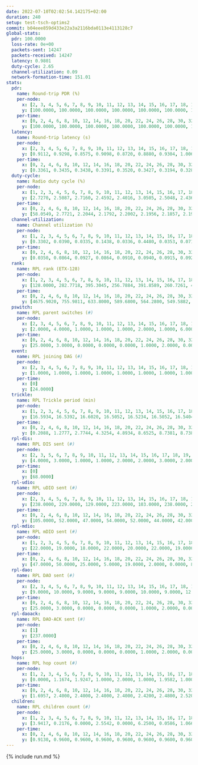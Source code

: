 ```yaml
---
date: 2022-07-10T02:02:54.142175+02:00
duration: 240
setup: test-tsch-optims2
commit: b04eee859d433e22a3a2116bda0113e4113128c7
global-stats:
  pdr: 100.0000
  loss-rate: 0e+00
  packets-sent: 14247
  packets-received: 14247
  latency: 0.9801
  duty-cycle: 2.65
  channel-utilization: 0.09
  network-formation-time: 151.01
stats:
  pdr:
    name: Round-trip PDR (%)
    per-node:
      x: [2, 3, 4, 5, 6, 7, 8, 9, 10, 11, 12, 13, 14, 15, 16, 17, 18, 19, 20, 21, 22, 23, 24, 25]
      y: [100.0000, 100.0000, 100.0000, 100.0000, 100.0000, 100.0000, 100.0000, 100.0000, 100.0000, 100.0000, 100.0000, 100.0000, 100.0000, 100.0000, 100.0000, 100.0000, 100.0000, 100.0000, 100.0000, 100.0000, 100.0000, 100.0000, 100.0000, 100.0000]
    per-time:
      x: [0, 2, 4, 6, 8, 10, 12, 14, 16, 18, 20, 22, 24, 26, 28, 30, 32, 34, 36, 38, 40, 42, 44, 46, 48, 50, 52, 54, 56, 58, 60, 62, 64, 66, 68, 70, 72, 74, 76, 78, 80, 82, 84, 86, 88, 90, 92, 94, 96, 98, 100, 102, 104, 106, 108, 110, 112, 114, 116, 118, 120, 122, 124, 126, 128, 130, 132, 134, 136, 138, 140, 142, 144, 146, 148, 150, 152, 154, 156, 158, 160, 162, 164, 166, 168, 170, 172, 174, 176, 178, 180, 182, 184, 186, 188, 190, 192, 194, 196, 198, 200, 202, 204, 206, 208, 210, 212, 214, 216, 218, 220, 222, 224, 226, 228, 230, 232, 234, 236]
      y: [100.0000, 100.0000, 100.0000, 100.0000, 100.0000, 100.0000, 100.0000, 100.0000, 100.0000, 100.0000, 100.0000, 100.0000, 100.0000, 100.0000, 100.0000, 100.0000, 100.0000, 100.0000, 100.0000, 100.0000, 100.0000, 100.0000, 100.0000, 100.0000, 100.0000, 100.0000, 100.0000, 100.0000, 100.0000, 100.0000, 100.0000, 100.0000, 100.0000, 100.0000, 100.0000, 100.0000, 100.0000, 100.0000, 100.0000, 100.0000, 100.0000, 100.0000, 100.0000, 100.0000, 100.0000, 100.0000, 100.0000, 100.0000, 100.0000, 100.0000, 100.0000, 100.0000, 100.0000, 100.0000, 100.0000, 100.0000, 100.0000, 100.0000, 100.0000, 100.0000, 100.0000, 100.0000, 100.0000, 100.0000, 100.0000, 100.0000, 100.0000, 100.0000, 100.0000, 100.0000, 100.0000, 100.0000, 100.0000, 100.0000, 100.0000, 100.0000, 100.0000, 100.0000, 100.0000, 100.0000, 100.0000, 100.0000, 100.0000, 100.0000, 100.0000, 100.0000, 100.0000, 100.0000, 100.0000, 100.0000, 100.0000, 100.0000, 100.0000, 100.0000, 100.0000, 100.0000, 100.0000, 100.0000, 100.0000, 100.0000, 100.0000, 100.0000, 100.0000, 100.0000, 100.0000, 100.0000, 100.0000, 100.0000, 100.0000, 100.0000, 100.0000, 100.0000, 100.0000, 100.0000, 100.0000, 100.0000, 100.0000, 100.0000, 100.0000]
  latency:
    name: Round-trip latency (s)
    per-node:
      x: [2, 3, 4, 5, 6, 7, 8, 9, 10, 11, 12, 13, 14, 15, 16, 17, 18, 19, 20, 21, 22, 23, 24, 25]
      y: [0.9112, 0.9298, 0.8575, 0.9098, 0.8720, 0.8880, 0.9304, 1.0064, 0.8311, 0.9301, 0.9484, 0.9322, 1.0363, 0.9724, 1.0031, 0.9399, 1.0074, 1.0157, 1.0345, 1.1117, 1.0635, 1.1223, 1.1665, 1.1032]
    per-time:
      x: [0, 2, 4, 6, 8, 10, 12, 14, 16, 18, 20, 22, 24, 26, 28, 30, 32, 34, 36, 38, 40, 42, 44, 46, 48, 50, 52, 54, 56, 58, 60, 62, 64, 66, 68, 70, 72, 74, 76, 78, 80, 82, 84, 86, 88, 90, 92, 94, 96, 98, 100, 102, 104, 106, 108, 110, 112, 114, 116, 118, 120, 122, 124, 126, 128, 130, 132, 134, 136, 138, 140, 142, 144, 146, 148, 150, 152, 154, 156, 158, 160, 162, 164, 166, 168, 170, 172, 174, 176, 178, 180, 182, 184, 186, 188, 190, 192, 194, 196, 198, 200, 202, 204, 206, 208, 210, 212, 214, 216, 218, 220, 222, 224, 226, 228, 230, 232, 234, 236]
      y: [0.3361, 0.3435, 0.3438, 0.3391, 0.3520, 0.3427, 0.3194, 0.3286, 0.3421, 0.3214, 0.3419, 0.3492, 0.3670, 0.3853, 0.3785, 0.3402, 0.3537, 0.3517, 0.3855, 0.3312, 0.3240, 0.3649, 0.2941, 0.3769, 0.5621, 0.4578, 0.3697, 0.3688, 0.3967, 0.4183, 1.0747, 0.8465, 0.5445, 0.4500, 0.4606, 0.4721, 1.2015, 1.2566, 1.0611, 0.8962, 0.5979, 0.5576, 1.1821, 1.2620, 1.2587, 1.2664, 1.1183, 0.9900, 1.2425, 1.2763, 1.2668, 1.2751, 1.2726, 1.2721, 1.3007, 1.2634, 1.2787, 1.2801, 1.2685, 1.2691, 1.2555, 1.2848, 1.2715, 1.2750, 1.2708, 1.2636, 1.2717, 1.2684, 1.2563, 1.2781, 1.2608, 1.2571, 1.2557, 1.2492, 1.2721, 1.2630, 1.2611, 1.2611, 1.2482, 1.2696, 1.2476, 1.2720, 1.2590, 1.2673, 1.2590, 1.2621, 1.2556, 1.2667, 1.2419, 1.2595, 1.2410, 1.2584, 1.2518, 1.2480, 1.2586, 1.2568, 1.2609, 1.2569, 1.2401, 1.2281, 1.2279, 1.2518, 1.2570, 1.2535, 1.2467, 1.2483, 1.2480, 1.2563, 1.2473, 1.2458, 1.2553, 1.2581, 1.2189, 1.2199, 1.2464, 1.2361, 1.2665, 1.2507, 1.2430]
  duty-cycle:
    name: Radio duty cycle (%)
    per-node:
      x: [1, 2, 3, 4, 5, 6, 7, 8, 9, 10, 11, 12, 13, 14, 15, 16, 17, 18, 19, 20, 21, 22, 23, 24, 25]
      y: [2.7270, 2.5087, 2.7160, 2.4592, 2.4016, 3.0505, 2.5048, 2.4367, 2.5946, 2.4840, 2.4114, 2.7585, 2.5461, 2.6135, 2.4248, 2.5044, 2.6267, 2.8061, 2.6910, 2.9176, 2.7249, 2.8223, 2.7179, 2.9282, 2.8681]
    per-time:
      x: [0, 2, 4, 6, 8, 10, 12, 14, 16, 18, 20, 22, 24, 26, 28, 30, 32, 34, 36, 38, 40, 42, 44, 46, 48, 50, 52, 54, 56, 58, 60, 62, 64, 66, 68, 70, 72, 74, 76, 78, 80, 82, 84, 86, 88, 90, 92, 94, 96, 98, 100, 102, 104, 106, 108, 110, 112, 114, 116, 118, 120, 122, 124, 126, 128, 130, 132, 134, 136, 138, 140, 142, 144, 146, 148, 150, 152, 154, 156, 158, 160, 162, 164, 166, 168, 170, 172, 174, 176, 178, 180, 182, 184, 186, 188, 190, 192, 194, 196, 198, 200, 202, 204, 206, 208, 210, 212, 214, 216, 218, 220, 222, 224, 226, 228, 230, 232, 234, 236, 238]
      y: [58.0549, 2.7721, 2.2044, 2.1792, 2.2002, 2.1956, 2.1857, 2.1988, 2.1976, 2.1816, 2.1812, 2.1835, 2.2043, 2.1796, 2.2150, 2.2368, 2.2092, 2.1994, 2.1956, 2.1736, 2.1762, 2.1709, 2.1731, 2.1906, 2.1852, 2.1900, 2.1816, 2.1772, 2.1804, 2.1836, 2.1885, 2.1787, 2.1823, 2.1932, 2.1823, 2.1759, 2.1684, 2.1797, 2.1715, 2.1649, 2.1959, 2.1891, 2.1853, 2.1990, 2.1911, 2.1777, 2.1690, 2.1756, 2.1631, 2.1852, 2.1899, 2.1836, 2.1718, 2.1775, 2.1805, 2.1826, 2.1829, 2.1444, 2.1854, 2.1879, 2.1740, 2.1766, 2.1916, 2.1743, 2.1742, 2.1630, 2.1671, 2.1836, 2.1815, 2.1852, 2.1808, 2.1786, 2.1764, 2.1763, 2.1668, 2.1739, 2.1766, 2.1727, 2.1718, 2.1445, 2.1667, 2.1547, 2.1552, 2.1830, 2.1770, 2.1929, 2.1840, 2.1797, 2.1978, 2.1560, 2.1686, 2.1645, 2.1578, 2.1788, 2.1839, 2.1587, 2.1751, 2.1812, 2.1742, 2.1724, 2.1738, 2.1614, 2.1724, 2.1736, 2.1623, 2.1774, 2.1819, 2.1666, 2.1672, 2.1755, 2.1653, 2.1820, 2.1702, 2.1752, 2.1783, 2.1824, 2.1735, 2.1629, 2.1791, 2.1825]
  channel-utilization:
    name: Channel utilization (%)
    per-node:
      x: [1, 2, 3, 4, 5, 6, 7, 8, 9, 10, 11, 12, 13, 14, 15, 16, 17, 18, 19, 20, 21, 22, 23, 24, 25]
      y: [0.3302, 0.0390, 0.0335, 0.1438, 0.0336, 0.4480, 0.0353, 0.0711, 0.0338, 0.0543, 0.0372, 0.1435, 0.0585, 0.0337, 0.0914, 0.0564, 0.1002, 0.1333, 0.0416, 0.0534, 0.0331, 0.0339, 0.0354, 0.0372, 0.0312]
    per-time:
      x: [0, 2, 4, 6, 8, 10, 12, 14, 16, 18, 20, 22, 24, 26, 28, 30, 32, 34, 36, 38, 40, 42, 44, 46, 48, 50, 52, 54, 56, 58, 60, 62, 64, 66, 68, 70, 72, 74, 76, 78, 80, 82, 84, 86, 88, 90, 92, 94, 96, 98, 100, 102, 104, 106, 108, 110, 112, 114, 116, 118, 120, 122, 124, 126, 128, 130, 132, 134, 136, 138, 140, 142, 144, 146, 148, 150, 152, 154, 156, 158, 160, 162, 164, 166, 168, 170, 172, 174, 176, 178, 180, 182, 184, 186, 188, 190, 192, 194, 196, 198, 200, 202, 204, 206, 208, 210, 212, 214, 216, 218, 220, 222, 224, 226, 228, 230, 232, 234, 236, 238]
      y: [0.0350, 0.0864, 0.0927, 0.0864, 0.0910, 0.0940, 0.0915, 0.0925, 0.0912, 0.0882, 0.0879, 0.0900, 0.0968, 0.0872, 0.0989, 0.1083, 0.0975, 0.0935, 0.0932, 0.0856, 0.0859, 0.0838, 0.0842, 0.0906, 0.0868, 0.0897, 0.0870, 0.0870, 0.0874, 0.0887, 0.0897, 0.0854, 0.0881, 0.0881, 0.0861, 0.0842, 0.0831, 0.0866, 0.0834, 0.0815, 0.0894, 0.0885, 0.0867, 0.0917, 0.0897, 0.0849, 0.0836, 0.0847, 0.0796, 0.0862, 0.0877, 0.0879, 0.0838, 0.0853, 0.0853, 0.0885, 0.0878, 0.0868, 0.0879, 0.0894, 0.0831, 0.0844, 0.0900, 0.0846, 0.0843, 0.0799, 0.0810, 0.0853, 0.0857, 0.0867, 0.0851, 0.0860, 0.0851, 0.0850, 0.0812, 0.0840, 0.0847, 0.0832, 0.0841, 0.0750, 0.0827, 0.0777, 0.0778, 0.0867, 0.0835, 0.0910, 0.0886, 0.0851, 0.0927, 0.0786, 0.0823, 0.0807, 0.0803, 0.0852, 0.0862, 0.0789, 0.0850, 0.0879, 0.0839, 0.0850, 0.0877, 0.0774, 0.0828, 0.0843, 0.0795, 0.0854, 0.0879, 0.0812, 0.0825, 0.0840, 0.0811, 0.0854, 0.0823, 0.0831, 0.0864, 0.0880, 0.0853, 0.0812, 0.0856, 0.0859]
  rank:
    name: RPL rank (ETX-128)
    per-node:
      x: [1, 2, 3, 4, 5, 6, 7, 8, 9, 10, 11, 12, 13, 14, 15, 16, 17, 18, 19, 20, 21, 22, 23, 24, 25]
      y: [128.0000, 282.7718, 395.3045, 256.7884, 391.8589, 260.7261, 401.7759, 348.8583, 502.1714, 390.4417, 521.3760, 399.5602, 484.9833, 573.0410, 411.6250, 462.4083, 434.8792, 540.0579, 598.8537, 616.1909, 970.1311, 898.1152, 950.5625, 697.1909, 724.7521]
    per-time:
      x: [0, 2, 4, 6, 8, 10, 12, 14, 16, 18, 20, 22, 24, 26, 28, 30, 32, 34, 36, 38, 40, 42, 44, 46, 48, 50, 52, 54, 56, 58, 60, 62, 64, 66, 68, 70, 72, 74, 76, 78, 80, 82, 84, 86, 88, 90, 92, 94, 96, 98, 100, 102, 104, 106, 108, 110, 112, 114, 116, 118, 120, 122, 124, 126, 128, 130, 132, 134, 136, 138, 140, 142, 144, 146, 148, 150, 152, 154, 156, 158, 160, 162, 164, 166, 168, 170, 172, 174, 176, 178, 180, 182, 184, 186, 188, 190, 192, 194, 196, 198, 200, 202, 204, 206, 208, 210, 212, 214, 216, 218, 220, 222, 224, 226, 228, 230, 232, 234, 236, 238]
      y: [4675.9020, 755.9811, 633.8000, 589.6800, 564.2800, 549.5882, 536.7500, 512.2400, 492.2200, 493.4800, 489.4600, 488.8400, 492.2157, 486.5098, 484.5400, 499.1600, 509.9200, 502.9800, 496.1600, 496.6154, 472.6538, 468.3200, 471.3000, 501.9800, 509.2200, 516.4200, 503.5490, 505.3600, 517.8462, 504.3077, 485.8039, 472.2200, 471.8627, 459.3000, 453.9000, 453.4400, 457.8627, 457.9800, 453.0000, 459.3922, 488.8000, 499.6863, 499.1000, 511.5400, 506.1765, 480.9608, 473.4510, 466.3269, 466.0392, 459.1600, 459.5400, 455.4200, 457.3400, 451.4800, 452.0200, 445.9216, 448.7400, 451.1400, 458.3800, 462.8200, 455.2800, 454.4600, 454.2800, 453.9000, 454.1176, 451.8200, 446.4902, 444.6200, 445.5400, 446.8800, 443.8235, 449.5294, 447.5400, 448.9804, 442.2000, 444.9800, 443.3600, 442.1600, 432.1200, 437.3200, 441.5800, 436.1800, 441.2400, 456.4000, 452.0392, 447.0800, 444.1400, 449.1000, 444.8000, 443.5400, 442.3200, 447.5400, 453.2600, 452.6800, 448.4902, 448.0200, 447.8000, 447.8400, 446.1800, 448.6471, 442.0400, 444.2000, 447.9600, 451.1600, 454.1600, 453.7800, 451.9800, 450.6400, 449.5400, 456.1400, 453.1200, 447.7600, 449.4600, 445.7000, 448.4000, 447.6000, 461.3725, 459.4800, 470.8200, 465.3800]
  pswitch:
    name: RPL parent switches (#)
    per-node:
      x: [2, 3, 4, 5, 6, 7, 8, 9, 10, 11, 12, 13, 14, 15, 16, 17, 18, 19, 20, 21, 22, 23, 24, 25]
      y: [2.0000, 4.0000, 1.0000, 1.0000, 1.0000, 2.0000, 1.0000, 6.0000, 1.0000, 3.0000, 2.0000, 1.0000, 5.0000, 1.0000, 1.0000, 1.0000, 3.0000, 7.0000, 3.0000, 5.0000, 4.0000, 1.0000, 3.0000, 4.0000]
    per-time:
      x: [0, 2, 4, 6, 8, 10, 12, 14, 16, 18, 20, 22, 24, 26, 28, 30, 32, 34, 36, 38, 40, 42, 44, 46, 48, 50, 52, 54, 56, 58, 60, 62, 64, 66, 68, 70, 72, 74, 76, 78, 80, 82, 84, 86, 88, 90, 92, 94, 96, 98, 100, 102, 104, 106, 108, 110, 112, 114, 116, 118, 120, 122, 124, 126, 128, 130, 132, 134, 136, 138, 140, 142, 144, 146, 148, 150, 152, 154, 156, 158, 160, 162, 164, 166, 168, 170, 172, 174, 176, 178, 180, 182, 184, 186, 188, 190, 192, 194, 196, 198, 200, 202, 204, 206, 208, 210, 212, 214, 216, 218, 220, 222, 224, 226, 228, 230, 232]
      y: [25.0000, 3.0000, 0.0000, 0.0000, 0.0000, 1.0000, 2.0000, 0.0000, 0.0000, 0.0000, 0.0000, 0.0000, 1.0000, 1.0000, 0.0000, 0.0000, 0.0000, 0.0000, 0.0000, 2.0000, 2.0000, 0.0000, 0.0000, 0.0000, 0.0000, 0.0000, 1.0000, 0.0000, 2.0000, 2.0000, 1.0000, 0.0000, 1.0000, 0.0000, 0.0000, 0.0000, 1.0000, 0.0000, 0.0000, 1.0000, 0.0000, 1.0000, 0.0000, 0.0000, 1.0000, 1.0000, 1.0000, 2.0000, 1.0000, 0.0000, 0.0000, 0.0000, 0.0000, 0.0000, 0.0000, 1.0000, 0.0000, 0.0000, 0.0000, 0.0000, 0.0000, 0.0000, 0.0000, 0.0000, 1.0000, 0.0000, 1.0000, 0.0000, 0.0000, 0.0000, 1.0000, 1.0000, 0.0000, 1.0000, 0.0000, 0.0000, 0.0000, 0.0000, 0.0000, 0.0000, 0.0000, 0.0000, 0.0000, 0.0000, 1.0000, 0.0000, 0.0000, 0.0000, 0.0000, 0.0000, 0.0000, 0.0000, 0.0000, 0.0000, 1.0000, 0.0000, 0.0000, 0.0000, 0.0000, 1.0000, 0.0000, 0.0000, 0.0000, 0.0000, 0.0000, 0.0000, 0.0000, 0.0000, 0.0000, 0.0000, 0.0000, 0.0000, 0.0000, 0.0000, 0.0000, 0.0000, 1.0000]
  event:
    name: RPL joining DAG (#)
    per-node:
      x: [2, 3, 4, 5, 6, 7, 8, 9, 10, 11, 12, 13, 14, 15, 16, 17, 18, 19, 20, 21, 22, 23, 24, 25]
      y: [1.0000, 1.0000, 1.0000, 1.0000, 1.0000, 1.0000, 1.0000, 1.0000, 1.0000, 1.0000, 1.0000, 1.0000, 1.0000, 1.0000, 1.0000, 1.0000, 1.0000, 1.0000, 1.0000, 1.0000, 1.0000, 1.0000, 1.0000, 1.0000]
    per-time:
      x: [0]
      y: [24.0000]
  trickle:
    name: RPL Trickle period (min)
    per-node:
      x: [1, 2, 3, 4, 5, 6, 7, 8, 9, 10, 11, 12, 13, 14, 15, 16, 17, 18, 19, 20, 21, 22, 23, 24, 25]
      y: [16.5934, 16.5392, 16.6020, 16.5052, 16.5234, 16.5052, 16.5404, 16.5729, 16.5913, 16.5911, 16.5307, 16.5052, 16.5729, 16.5004, 16.5911, 16.5194, 16.5262, 16.5273, 16.5427, 16.5947, 16.5004, 16.5323, 16.5183, 16.5234, 16.4573]
    per-time:
      x: [0, 2, 4, 6, 8, 10, 12, 14, 16, 18, 20, 22, 24, 26, 28, 30, 32, 34, 36, 38, 40, 42, 44, 46, 48, 50, 52, 54, 56, 58, 60, 62, 64, 66, 68, 70, 72, 74, 76, 78, 80, 82, 84, 86, 88, 90, 92, 94, 96, 98, 100, 102, 104, 106, 108, 110, 112, 114, 116, 118, 120, 122, 124, 126, 128, 130, 132, 134, 136, 138, 140, 142, 144, 146, 148, 150, 152, 154, 156, 158, 160, 162, 164, 166, 168, 170, 172, 174, 176, 178, 180, 182, 184, 186, 188, 190, 192, 194, 196, 198, 200, 202, 204, 206, 208, 210, 212, 214, 216, 218, 220, 222, 224, 226, 228, 230, 232, 234, 236, 238]
      y: [0.2088, 1.2777, 2.7744, 4.3254, 4.8934, 8.6525, 8.7381, 8.7381, 8.7381, 15.2044, 17.4763, 17.4763, 17.4763, 17.4763, 17.4763, 17.4763, 17.4763, 17.4763, 17.4763, 17.4763, 17.4763, 17.4763, 17.4763, 17.4763, 17.4763, 17.4763, 17.4763, 17.4763, 17.4763, 17.4763, 17.4763, 17.4763, 17.4763, 17.4763, 17.4763, 17.4763, 17.4763, 17.4763, 17.4763, 17.4763, 17.4763, 17.4763, 17.4763, 17.4763, 17.4763, 17.4763, 17.4763, 17.4763, 17.4763, 17.4763, 17.4763, 17.4763, 17.4763, 17.4763, 17.4763, 17.4763, 17.4763, 17.4763, 17.4763, 17.4763, 17.4763, 17.4763, 17.4763, 17.4763, 17.4763, 17.4763, 17.4763, 17.4763, 17.4763, 17.4763, 17.4763, 17.4763, 17.4763, 17.4763, 17.4763, 17.4763, 17.4763, 17.4763, 17.4763, 17.4763, 17.4763, 17.4763, 17.4763, 17.4763, 17.4763, 17.4763, 17.4763, 17.4763, 17.4763, 17.4763, 17.4763, 17.4763, 17.4763, 17.4763, 17.4763, 17.4763, 17.4763, 17.4763, 17.4763, 17.4763, 17.4763, 17.4763, 17.4763, 17.4763, 17.4763, 17.4763, 17.4763, 17.4763, 17.4763, 17.4763, 17.4763, 17.4763, 17.4763, 17.4763, 17.4763, 17.4763, 17.4763, 17.4763, 17.4763, 17.4763]
  rpl-dis:
    name: RPL DIS sent (#)
    per-node:
      x: [2, 3, 5, 6, 7, 8, 9, 10, 11, 12, 13, 14, 15, 16, 17, 18, 19, 20, 21, 22, 23, 24, 25]
      y: [4.0000, 3.0000, 1.0000, 1.0000, 2.0000, 2.0000, 3.0000, 2.0000, 2.0000, 2.0000, 2.0000, 3.0000, 3.0000, 3.0000, 2.0000, 4.0000, 3.0000, 5.0000, 4.0000, 4.0000, 4.0000, 5.0000, 4.0000]
    per-time:
      x: [0]
      y: [68.0000]
  rpl-udio:
    name: RPL uDIO sent (#)
    per-node:
      x: [2, 3, 4, 5, 6, 7, 8, 9, 10, 11, 12, 13, 14, 15, 16, 17, 18, 19, 20, 21, 22, 23, 24, 25]
      y: [238.0000, 229.0000, 129.0000, 223.0000, 103.0000, 238.0000, 203.0000, 225.0000, 240.0000, 215.0000, 208.0000, 228.0000, 230.0000, 175.0000, 211.0000, 202.0000, 150.0000, 227.0000, 227.0000, 246.0000, 231.0000, 230.0000, 217.0000, 183.0000]
    per-time:
      x: [0, 2, 4, 6, 8, 10, 12, 14, 16, 18, 20, 22, 24, 26, 28, 30, 32, 34, 36, 38, 40, 42, 44, 46, 48, 50, 52, 54, 56, 58, 60, 62, 64, 66, 68, 70, 72, 74, 76, 78, 80, 82, 84, 86, 88, 90, 92, 94, 96, 98, 100, 102, 104, 106, 108, 110, 112, 114, 116, 118, 120, 122, 124, 126, 128, 130, 132, 134, 136, 138, 140, 142, 144, 146, 148, 150, 152, 154, 156, 158, 160, 162, 164, 166, 168, 170, 172, 174, 176, 178, 180, 182, 184, 186, 188, 190, 192, 194, 196, 198, 200, 202, 204, 206, 208, 210, 212, 214, 216, 218, 220, 222, 224, 226, 228, 230, 232, 234, 236, 238]
      y: [105.0000, 52.0000, 47.0000, 54.0000, 52.0000, 44.0000, 42.0000, 49.0000, 51.0000, 44.0000, 45.0000, 46.0000, 38.0000, 31.0000, 46.0000, 50.0000, 53.0000, 50.0000, 42.0000, 32.0000, 31.0000, 33.0000, 40.0000, 51.0000, 49.0000, 35.0000, 38.0000, 37.0000, 37.0000, 33.0000, 49.0000, 46.0000, 42.0000, 43.0000, 38.0000, 34.0000, 37.0000, 42.0000, 51.0000, 47.0000, 41.0000, 30.0000, 32.0000, 41.0000, 46.0000, 52.0000, 45.0000, 45.0000, 37.0000, 38.0000, 39.0000, 41.0000, 40.0000, 47.0000, 41.0000, 43.0000, 35.0000, 30.0000, 38.0000, 39.0000, 50.0000, 41.0000, 45.0000, 40.0000, 35.0000, 31.0000, 28.0000, 45.0000, 48.0000, 42.0000, 42.0000, 31.0000, 31.0000, 29.0000, 38.0000, 48.0000, 50.0000, 43.0000, 33.0000, 28.0000, 28.0000, 34.0000, 41.0000, 51.0000, 47.0000, 46.0000, 38.0000, 36.0000, 32.0000, 41.0000, 52.0000, 44.0000, 45.0000, 36.0000, 38.0000, 40.0000, 41.0000, 49.0000, 44.0000, 50.0000, 41.0000, 43.0000, 40.0000, 36.0000, 47.0000, 47.0000, 48.0000, 47.0000, 36.0000, 32.0000, 35.0000, 40.0000, 42.0000, 42.0000, 52.0000, 44.0000, 36.0000, 33.0000, 31.0000, 39.0000]
  rpl-mdio:
    name: RPL mDIO sent (#)
    per-node:
      x: [1, 2, 3, 4, 5, 6, 7, 8, 9, 10, 11, 12, 13, 14, 15, 16, 17, 18, 19, 20, 21, 22, 23, 24, 25]
      y: [22.0000, 19.0000, 18.0000, 22.0000, 20.0000, 22.0000, 19.0000, 19.0000, 18.0000, 19.0000, 18.0000, 20.0000, 19.0000, 20.0000, 18.0000, 20.0000, 20.0000, 19.0000, 19.0000, 18.0000, 18.0000, 18.0000, 18.0000, 19.0000, 21.0000]
    per-time:
      x: [0, 2, 4, 6, 8, 10, 12, 14, 16, 18, 20, 22, 24, 26, 28, 30, 32, 34, 36, 38, 40, 42, 44, 46, 48, 50, 52, 54, 56, 58, 60, 62, 64, 66, 68, 70, 72, 74, 76, 78, 80, 82, 84, 86, 88, 90, 92, 94, 96, 98, 100, 102, 104, 106, 108, 110, 112, 114, 116, 118, 120, 122, 124, 126, 128, 130, 132, 134, 136, 138, 140, 142, 144, 146, 148, 150, 152, 154, 156, 158, 160, 162, 164, 166, 168, 170, 172, 174, 176, 178, 180, 182, 184, 186, 188, 190, 192, 194, 196, 198, 200, 202, 204, 206, 208, 210, 212, 214, 216, 218, 220, 222, 224, 226, 228, 230, 232, 234, 236, 238]
      y: [47.0000, 50.0000, 25.0000, 5.0000, 19.0000, 2.0000, 0.0000, 8.0000, 12.0000, 5.0000, 0.0000, 0.0000, 0.0000, 2.0000, 5.0000, 6.0000, 5.0000, 7.0000, 0.0000, 0.0000, 0.0000, 0.0000, 1.0000, 5.0000, 9.0000, 5.0000, 5.0000, 0.0000, 0.0000, 0.0000, 0.0000, 4.0000, 6.0000, 9.0000, 5.0000, 1.0000, 0.0000, 0.0000, 0.0000, 1.0000, 10.0000, 5.0000, 2.0000, 4.0000, 3.0000, 0.0000, 0.0000, 0.0000, 2.0000, 7.0000, 8.0000, 3.0000, 3.0000, 2.0000, 0.0000, 0.0000, 0.0000, 4.0000, 7.0000, 1.0000, 7.0000, 6.0000, 0.0000, 0.0000, 0.0000, 0.0000, 3.0000, 6.0000, 7.0000, 4.0000, 5.0000, 0.0000, 0.0000, 0.0000, 4.0000, 3.0000, 7.0000, 6.0000, 1.0000, 4.0000, 0.0000, 0.0000, 0.0000, 6.0000, 7.0000, 7.0000, 1.0000, 4.0000, 0.0000, 0.0000, 0.0000, 0.0000, 2.0000, 7.0000, 9.0000, 4.0000, 3.0000, 0.0000, 0.0000, 0.0000, 0.0000, 3.0000, 6.0000, 7.0000, 6.0000, 3.0000, 0.0000, 0.0000, 0.0000, 5.0000, 1.0000, 9.0000, 5.0000, 5.0000, 0.0000, 0.0000, 0.0000, 0.0000, 4.0000, 6.0000]
  rpl-dao:
    name: RPL DAO sent (#)
    per-node:
      x: [2, 3, 4, 5, 6, 7, 8, 9, 10, 11, 12, 13, 14, 15, 16, 17, 18, 19, 20, 21, 22, 23, 24, 25]
      y: [9.0000, 10.0000, 9.0000, 9.0000, 9.0000, 10.0000, 9.0000, 12.0000, 9.0000, 10.0000, 10.0000, 9.0000, 11.0000, 9.0000, 9.0000, 9.0000, 10.0000, 12.0000, 10.0000, 11.0000, 10.0000, 9.0000, 11.0000, 11.0000]
    per-time:
      x: [0, 2, 4, 6, 8, 10, 12, 14, 16, 18, 20, 22, 24, 26, 28, 30, 32, 34, 36, 38, 40, 42, 44, 46, 48, 50, 52, 54, 56, 58, 60, 62, 64, 66, 68, 70, 72, 74, 76, 78, 80, 82, 84, 86, 88, 90, 92, 94, 96, 98, 100, 102, 104, 106, 108, 110, 112, 114, 116, 118, 120, 122, 124, 126, 128, 130, 132, 134, 136, 138, 140, 142, 144, 146, 148, 150, 152, 154, 156, 158, 160, 162, 164, 166, 168, 170, 172, 174, 176, 178, 180, 182, 184, 186, 188, 190, 192, 194, 196, 198, 200, 202, 204, 206, 208, 210, 212, 214, 216, 218, 220, 222, 224, 226, 228, 230, 232, 234, 236]
      y: [25.0000, 3.0000, 0.0000, 0.0000, 0.0000, 1.0000, 2.0000, 0.0000, 0.0000, 0.0000, 0.0000, 0.0000, 1.0000, 1.0000, 16.0000, 4.0000, 0.0000, 0.0000, 0.0000, 3.0000, 3.0000, 0.0000, 0.0000, 0.0000, 0.0000, 0.0000, 1.0000, 1.0000, 11.0000, 8.0000, 1.0000, 0.0000, 1.0000, 1.0000, 2.0000, 0.0000, 1.0000, 0.0000, 0.0000, 1.0000, 0.0000, 2.0000, 4.0000, 10.0000, 4.0000, 1.0000, 2.0000, 3.0000, 2.0000, 0.0000, 0.0000, 0.0000, 0.0000, 0.0000, 0.0000, 2.0000, 3.0000, 8.0000, 3.0000, 3.0000, 1.0000, 2.0000, 1.0000, 1.0000, 1.0000, 0.0000, 1.0000, 0.0000, 0.0000, 1.0000, 3.0000, 10.0000, 3.0000, 3.0000, 0.0000, 0.0000, 2.0000, 1.0000, 1.0000, 0.0000, 0.0000, 0.0000, 0.0000, 1.0000, 3.0000, 7.0000, 6.0000, 3.0000, 1.0000, 0.0000, 1.0000, 1.0000, 0.0000, 1.0000, 1.0000, 0.0000, 0.0000, 1.0000, 1.0000, 7.0000, 8.0000, 2.0000, 2.0000, 0.0000, 1.0000, 1.0000, 0.0000, 0.0000, 1.0000, 0.0000, 0.0000, 0.0000, 2.0000, 6.0000, 8.0000, 2.0000, 4.0000, 0.0000, 1.0000]
  rpl-daoack:
    name: RPL DAO-ACK sent (#)
    per-node:
      x: [1]
      y: [237.0000]
    per-time:
      x: [0, 2, 4, 6, 8, 10, 12, 14, 16, 18, 20, 22, 24, 26, 28, 30, 32, 34, 36, 38, 40, 42, 44, 46, 48, 50, 52, 54, 56, 58, 60, 62, 64, 66, 68, 70, 72, 74, 76, 78, 80, 82, 84, 86, 88, 90, 92, 94, 96, 98, 100, 102, 104, 106, 108, 110, 112, 114, 116, 118, 120, 122, 124, 126, 128, 130, 132, 134, 136, 138, 140, 142, 144, 146, 148, 150, 152, 154, 156, 158, 160, 162, 164, 166, 168, 170, 172, 174, 176, 178, 180, 182, 184, 186, 188, 190, 192, 194, 196, 198, 200, 202, 204, 206, 208, 210, 212, 214, 216, 218, 220, 222, 224, 226, 228, 230, 232, 234, 236]
      y: [25.0000, 3.0000, 0.0000, 0.0000, 0.0000, 1.0000, 2.0000, 0.0000, 0.0000, 0.0000, 0.0000, 0.0000, 1.0000, 1.0000, 16.0000, 4.0000, 0.0000, 0.0000, 0.0000, 3.0000, 3.0000, 0.0000, 0.0000, 0.0000, 0.0000, 0.0000, 1.0000, 1.0000, 11.0000, 8.0000, 1.0000, 0.0000, 1.0000, 1.0000, 2.0000, 0.0000, 1.0000, 0.0000, 0.0000, 1.0000, 0.0000, 2.0000, 4.0000, 10.0000, 4.0000, 1.0000, 2.0000, 3.0000, 2.0000, 0.0000, 0.0000, 0.0000, 0.0000, 0.0000, 0.0000, 2.0000, 3.0000, 8.0000, 3.0000, 3.0000, 1.0000, 2.0000, 1.0000, 1.0000, 1.0000, 0.0000, 1.0000, 0.0000, 0.0000, 1.0000, 3.0000, 10.0000, 3.0000, 3.0000, 0.0000, 0.0000, 2.0000, 1.0000, 1.0000, 0.0000, 0.0000, 0.0000, 0.0000, 1.0000, 3.0000, 7.0000, 6.0000, 3.0000, 1.0000, 0.0000, 1.0000, 1.0000, 0.0000, 1.0000, 1.0000, 0.0000, 0.0000, 1.0000, 1.0000, 7.0000, 8.0000, 2.0000, 2.0000, 0.0000, 1.0000, 1.0000, 0.0000, 0.0000, 1.0000, 0.0000, 0.0000, 0.0000, 2.0000, 6.0000, 8.0000, 2.0000, 4.0000, 0.0000, 1.0000]
  hops:
    name: RPL hop count (#)
    per-node:
      x: [1, 2, 3, 4, 5, 6, 7, 8, 9, 10, 11, 12, 13, 14, 15, 16, 17, 18, 19, 20, 21, 22, 23, 24, 25]
      y: [0.0000, 1.1674, 1.9247, 1.0000, 2.0000, 1.0000, 1.9582, 1.0000, 2.3975, 2.0000, 2.5816, 2.0000, 2.0000, 3.0544, 2.0000, 2.0000, 2.0000, 3.0000, 3.0000, 3.2185, 4.0000, 3.3067, 4.0000, 4.0000, 4.1555]
    per-time:
      x: [0, 2, 4, 6, 8, 10, 12, 14, 16, 18, 20, 22, 24, 26, 28, 30, 32, 34, 36, 38, 40, 42, 44, 46, 48, 50, 52, 54, 56, 58, 60, 62, 64, 66, 68, 70, 72, 74, 76, 78, 80, 82, 84, 86, 88, 90, 92, 94, 96, 98, 100, 102, 104, 106, 108, 110, 112, 114, 116, 118, 120, 122, 124, 126, 128, 130, 132, 134, 136, 138, 140, 142, 144, 146, 148, 150, 152, 154, 156, 158, 160, 162, 164, 166, 168, 170, 172, 174, 176, 178, 180, 182, 184, 186, 188, 190, 192, 194, 196, 198, 200, 202, 204, 206, 208, 210, 212, 214, 216, 218, 220, 222, 224, 226, 228, 230, 232, 234, 236, 238]
      y: [1.6957, 2.4000, 2.4000, 2.4000, 2.4000, 2.4200, 2.4800, 2.5200, 2.5200, 2.5200, 2.5200, 2.5200, 2.5600, 2.5200, 2.5200, 2.5200, 2.5200, 2.5200, 2.5200, 2.4800, 2.4200, 2.4000, 2.4000, 2.4000, 2.4000, 2.4000, 2.3800, 2.3600, 2.3600, 2.3600, 2.3200, 2.3200, 2.3400, 2.3600, 2.3600, 2.3600, 2.3600, 2.3600, 2.3600, 2.3600, 2.3600, 2.3600, 2.3600, 2.3600, 2.3600, 2.3600, 2.4000, 2.3600, 2.3600, 2.4000, 2.4000, 2.4000, 2.4000, 2.4000, 2.4000, 2.3600, 2.3600, 2.3600, 2.3600, 2.3600, 2.3600, 2.3600, 2.3600, 2.3600, 2.3600, 2.3600, 2.3800, 2.4000, 2.4000, 2.4000, 2.3800, 2.3600, 2.3200, 2.3000, 2.2800, 2.2800, 2.2800, 2.2800, 2.2800, 2.2800, 2.2800, 2.2800, 2.2800, 2.2800, 2.2800, 2.2400, 2.2400, 2.2400, 2.2400, 2.2400, 2.2400, 2.2400, 2.2400, 2.2400, 2.2800, 2.2800, 2.2800, 2.2800, 2.2800, 2.2800, 2.2800, 2.2800, 2.2800, 2.2800, 2.2800, 2.2800, 2.2800, 2.2800, 2.2800, 2.2800, 2.2800, 2.2800, 2.2800, 2.2800, 2.2800, 2.2800, 2.2800, 2.2800, 2.2800, 2.2800]
  children:
    name: RPL children count (#)
    per-node:
      x: [1, 2, 3, 4, 5, 6, 7, 8, 9, 10, 11, 12, 13, 14, 15, 16, 17, 18, 19, 20, 21, 22, 23, 24, 25]
      y: [3.9417, 0.2176, 0.0000, 2.5542, 0.0000, 6.2500, 0.0586, 1.0669, 0.0000, 0.5816, 0.1046, 0.9916, 0.1799, 0.0000, 1.9205, 0.4268, 1.1967, 3.4184, 0.3054, 0.5042, 0.0042, 0.0000, 0.0630, 0.1513, 0.0000]
    per-time:
      x: [0, 2, 4, 6, 8, 10, 12, 14, 16, 18, 20, 22, 24, 26, 28, 30, 32, 34, 36, 38, 40, 42, 44, 46, 48, 50, 52, 54, 56, 58, 60, 62, 64, 66, 68, 70, 72, 74, 76, 78, 80, 82, 84, 86, 88, 90, 92, 94, 96, 98, 100, 102, 104, 106, 108, 110, 112, 114, 116, 118, 120, 122, 124, 126, 128, 130, 132, 134, 136, 138, 140, 142, 144, 146, 148, 150, 152, 154, 156, 158, 160, 162, 164, 166, 168, 170, 172, 174, 176, 178, 180, 182, 184, 186, 188, 190, 192, 194, 196, 198, 200, 202, 204, 206, 208, 210, 212, 214, 216, 218, 220, 222, 224, 226, 228, 230, 232, 234, 236, 238]
      y: [0.9130, 0.9600, 0.9600, 0.9600, 0.9600, 0.9600, 0.9600, 0.9600, 0.9600, 0.9600, 0.9600, 0.9600, 0.9600, 0.9600, 0.9600, 0.9600, 0.9600, 0.9600, 0.9600, 0.9600, 0.9600, 0.9600, 0.9600, 0.9600, 0.9600, 0.9600, 0.9600, 0.9600, 0.9600, 0.9600, 0.9600, 0.9600, 0.9600, 0.9600, 0.9600, 0.9600, 0.9600, 0.9600, 0.9600, 0.9600, 0.9600, 0.9600, 0.9600, 0.9600, 0.9600, 0.9600, 0.9600, 0.9600, 0.9600, 0.9600, 0.9600, 0.9600, 0.9600, 0.9600, 0.9600, 0.9600, 0.9600, 0.9600, 0.9600, 0.9600, 0.9600, 0.9600, 0.9600, 0.9600, 0.9600, 0.9600, 0.9600, 0.9600, 0.9600, 0.9600, 0.9600, 0.9600, 0.9600, 0.9600, 0.9600, 0.9600, 0.9600, 0.9600, 0.9600, 0.9600, 0.9600, 0.9600, 0.9600, 0.9600, 0.9600, 0.9600, 0.9600, 0.9600, 0.9600, 0.9600, 0.9600, 0.9600, 0.9600, 0.9600, 0.9600, 0.9600, 0.9600, 0.9600, 0.9600, 0.9600, 0.9600, 0.9600, 0.9600, 0.9600, 0.9600, 0.9600, 0.9600, 0.9600, 0.9600, 0.9600, 0.9600, 0.9600, 0.9600, 0.9600, 0.9600, 0.9600, 0.9600, 0.9600, 0.9600, 0.9600]
---
```


{% include run.md %}

